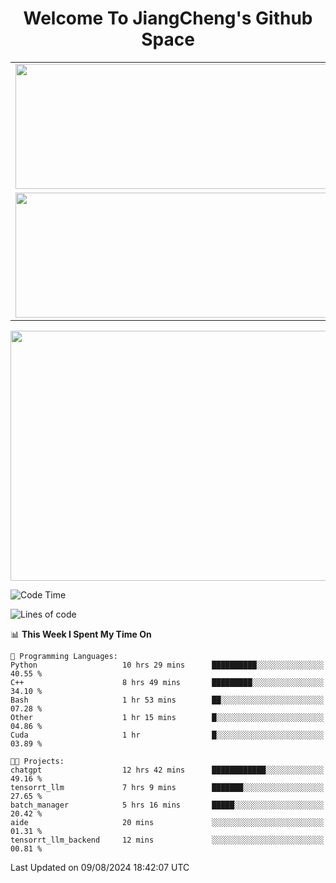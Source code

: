 <h1 align="center">Welcome To JiangCheng's Github Space</h1>

<table align="center" frame="void" rules="none" >
  <tr>
    <td>
      <div align="center"> <img height="200px" width="500px"  src="https://github-readme-stats.vercel.app/api?username=thisjiang&hide_title=true&hide_border=true&layout=compact&show_icons=trueline_height=21&text_color=000&icon_color=000&bg_color=0,ea6161,ffc64d,fffc4d,52fa5a&theme=graywhite" /> </div>
    </td>
    <td>
      <div align="center"> <img height="200px" width="500px" src="https://github-readme-stats.vercel.app/api/top-langs/?username=thisjiang&hide_title=true&hide_border=true&layout=compact&langs_count=6&text_color=000&icon_color=fff&bg_color=0,52fa5a,4dfcff,c64dff&theme=graywhite" /> </div>
    </td>
  </tr>
  <tr>
    <td>
      <div align="center"> <img height="200px" width="500px" src="https://github-readme-streak-stats.herokuapp.com/?user=thisjiang&hide_title=true&hide_border=true&layout=compact&langs_count=6" /> </div>
    </td>
    <td>
      <div align="center"> 
      <a href="https://github.com/" target="_blank"><img style="margin: 10px" src="https://profilinator.rishav.dev/skills-assets/git-scm-icon.svg" alt="Git" height="50" /></a>  
      <a href="https://www.linux.org/" target="_blank"><img style="margin: 10px" src="https://profilinator.rishav.dev/skills-assets/linux-original.svg" alt="Linux" height="50" /></a>  
      <a href="https://www.gnu.org/software/bash/" target="_blank"><img style="margin: 10px" src="https://profilinator.rishav.dev/skills-assets/gnu_bash-icon.svg" alt="Bash" height="50" /></a>  
      </div>
    </td>
  </tr>
</table>

<div align="center"> <img height="400px" width="1000px" src="https://github-readme-activity-graph.cyclic.app/graph?username=thisjiang&theme=react&hide_title=true&hide_border=true&layout=compact&langs_count=6" /> </div></td>

<!--START_SECTION:waka-->
![Code Time](http://img.shields.io/badge/Code%20Time-1%2C606%20hrs%2044%20mins-blue)

![Lines of code](https://img.shields.io/badge/From%20Hello%20World%20I%27ve%20Written-218.2%20thousand%20lines%20of%20code-blue)

📊 **This Week I Spent My Time On** 

```text
💬 Programming Languages: 
Python                   10 hrs 29 mins      ██████████░░░░░░░░░░░░░░░   40.55 % 
C++                      8 hrs 49 mins       █████████░░░░░░░░░░░░░░░░   34.10 % 
Bash                     1 hr 53 mins        ██░░░░░░░░░░░░░░░░░░░░░░░   07.28 % 
Other                    1 hr 15 mins        █░░░░░░░░░░░░░░░░░░░░░░░░   04.86 % 
Cuda                     1 hr                █░░░░░░░░░░░░░░░░░░░░░░░░   03.89 % 

🐱‍💻 Projects: 
chatgpt                  12 hrs 42 mins      ████████████░░░░░░░░░░░░░   49.16 % 
tensorrt_llm             7 hrs 9 mins        ███████░░░░░░░░░░░░░░░░░░   27.65 % 
batch_manager            5 hrs 16 mins       █████░░░░░░░░░░░░░░░░░░░░   20.42 % 
aide                     20 mins             ░░░░░░░░░░░░░░░░░░░░░░░░░   01.31 % 
tensorrt_llm_backend     12 mins             ░░░░░░░░░░░░░░░░░░░░░░░░░   00.81 % 
```


 Last Updated on 09/08/2024 18:42:07 UTC
<!--END_SECTION:waka-->
